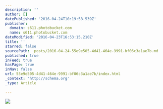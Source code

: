 ```yaml
---
description: ''
author: []
datePublished: '2016-04-24T10:19:58.539Z'
publisher:
  domain: s611.photobucket.com
  name: s611.photobucket.com
dateModified: '2016-04-23T16:53:15.210Z'
title: ''
starred: false
sourcePath: _posts/2016-04-24-55e9e505-4d41-464e-9991-bf06c3a1ae7b.md
published: true
inFeed: true
hasPage: true
inNav: false
url: 55e9e505-4d41-464e-9991-bf06c3a1ae7b/index.html
_context: 'http://schema.org'
_type: Article

---
```

![](http://i611.photobucket.com/albums/tt191/Leda_Grace_Rasmussen/2016-04-21%2020.30.38_zpsnuq6pnm7.jpg?1461429577970&1461429588771&1461429602723&1461429624430)